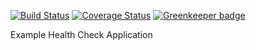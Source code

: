 [![Build Status](https://travis-ci.org/nodeshift-starters/nodejs-health-check.svg?branch=master)](https://travis-ci.org/nodeshift-starters/nodejs-health-check) [![Coverage Status](https://coveralls.io/repos/github/nodeshift-starters/nodejs-health-check/badge.svg?branch=master)](https://coveralls.io/github/nodeshift-starters/nodejs-health-check?branch=master) [![Greenkeeper badge](https://badges.greenkeeper.io/nodeshift-starters/nodejs-health-check.svg)](https://greenkeeper.io/)

Example Health Check Application
